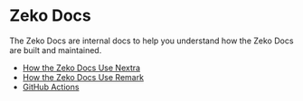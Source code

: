 # Zeko Docs

The Zeko Docs are internal docs to help you understand how the Zeko Docs are built and maintained.

- [How the Zeko Docs Use Nextra](./nextra.md)
- [How the Zeko Docs Use Remark](./remark.md)
- [GitHub Actions](./actions.md)
